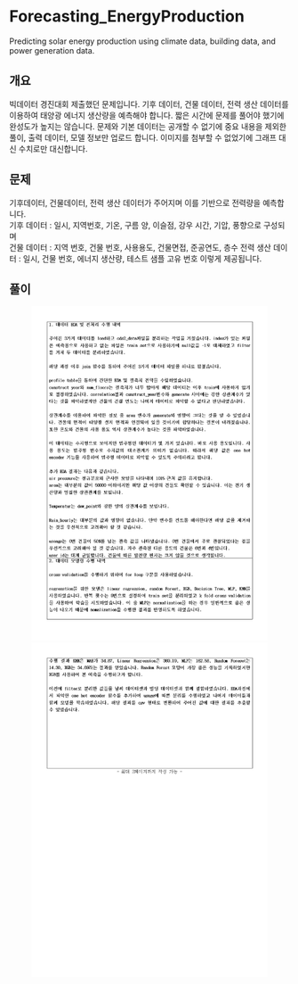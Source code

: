 # Forecasting_EnergyProduction
Predicting solar energy production using climate data, building data, and power generation data.

## 개요
빅데이터 경진대회 제출했던 문제입니다. 기후 데이터, 건물 데이터, 전력 생산 데이터를 이용하여 태양광 에너지 생산량을 예측해야 합니다. 짧은 시간에 문제를 풀어야 했기에 완성도가 높지는 않습니다. 문제와 기본 데이터는 공개할 수 없기에 중요 내용을 제외한 풀이, 출력 데이터, 모델 정보만 업로드 합니다. 이미지를 첨부할 수 없었기에 그래프 대신 수치로만 대신합니다.

## 문제
기후데이터, 건물데이터, 전력 생산 데이터가 주어지며 이를 기반으로 전력량을 예측합니다.<br>
기후 데이터 : 일시, 지역번호, 기온, 구름 양, 이슬점, 강우 시간, 기압, 풍향으로 구성되며 <br>
건물 데이터 : 지역 번호, 건물 번호, 사용용도, 건물면접, 준공연도, 층수
전력 생산 데이터 : 일시, 건물 번호, 에너지 생산량, 테스트 샘플 고유 번호
이렇게 제공됩니다.

## 풀이
<figure>
  <img src="https://github.com/tuuktuc86/Forecasting_EnergyProduction/blob/main/image/report001.jpg">
  <img src="https://github.com/tuuktuc86/Forecasting_EnergyProduction/blob/main/image/report002.jpg">
  
</figure>
